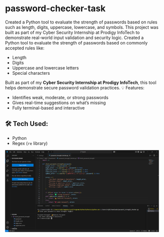 # password-checker-task
Created a Python tool to evaluate the strength of passwords based on rules such as length, digits, uppercase, lowercase, and symbols.  This project was built as part of my Cyber Security Internship at Prodigy InfoTech to demonstrate real-world input validation and security logic.
Created a Python tool to evaluate the strength of passwords based on commonly accepted rules like:
- Length
- Digits
- Uppercase and lowercase letters
- Special characters

Built as part of my **Cyber Security Internship at Prodigy InfoTech**, this tool helps demonstrate secure password validation practices.
💡 Features:
- Identifies weak, moderate, or strong passwords
- Gives real-time suggestions on what’s missing
- Fully terminal-based and interactive

## 🛠️ Tech Used:
- Python
- Regex (`re` library)

![Screenshot](./image.png)

